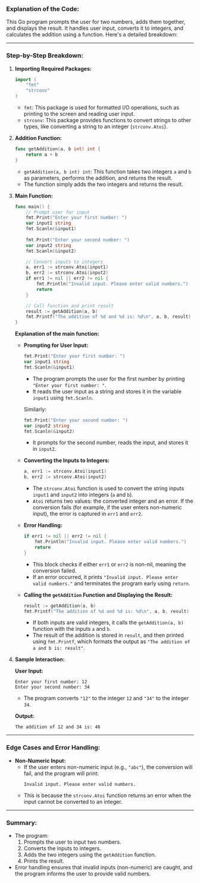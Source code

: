 ### **Explanation of the Code:**

This Go program prompts the user for two numbers, adds them together, and displays the result. It handles user input, converts it to integers, and calculates the addition using a function. Here's a detailed breakdown:

---

### **Step-by-Step Breakdown:**

1. **Importing Required Packages:**
   ```go
   import (
       "fmt"
       "strconv"
   )
   ```
   - `fmt`: This package is used for formatted I/O operations, such as printing to the screen and reading user input.
   - `strconv`: This package provides functions to convert strings to other types, like converting a string to an integer (`strconv.Atoi`).

2. **Addition Function:**
   ```go
   func getAddition(a, b int) int {
       return a + b
   }
   ```
   - `getAddition(a, b int) int`: This function takes two integers `a` and `b` as parameters, performs the addition, and returns the result.
   - The function simply adds the two integers and returns the result.

3. **Main Function:**
   ```go
   func main() {
       // Prompt user for input
       fmt.Print("Enter your first number: ")
       var input1 string
       fmt.Scanln(&input1)
       
       fmt.Print("Enter your second number: ")
       var input2 string
       fmt.Scanln(&input2)

       // Convert inputs to integers
       a, err1 := strconv.Atoi(input1)
       b, err2 := strconv.Atoi(input2)
       if err1 != nil || err2 != nil {
           fmt.Println("Invalid input. Please enter valid numbers.")
           return
       }

       // Call function and print result
       result := getAddition(a, b)
       fmt.Printf("The addition of %d and %d is: %d\n", a, b, result)
   }
   ```
   **Explanation of the main function:**
   
   - **Prompting for User Input:**
     ```go
     fmt.Print("Enter your first number: ")
     var input1 string
     fmt.Scanln(&input1)
     ```
     - The program prompts the user for the first number by printing `"Enter your first number: "`.
     - It reads the user input as a string and stores it in the variable `input1` using `fmt.Scanln`.

     Similarly:
     ```go
     fmt.Print("Enter your second number: ")
     var input2 string
     fmt.Scanln(&input2)
     ```
     - It prompts for the second number, reads the input, and stores it in `input2`.

   - **Converting the Inputs to Integers:**
     ```go
     a, err1 := strconv.Atoi(input1)
     b, err2 := strconv.Atoi(input2)
     ```
     - The `strconv.Atoi` function is used to convert the string inputs `input1` and `input2` into integers (`a` and `b`).
     - `Atoi` returns two values: the converted integer and an error. If the conversion fails (for example, if the user enters non-numeric input), the error is captured in `err1` and `err2`.

   - **Error Handling:**
     ```go
     if err1 != nil || err2 != nil {
         fmt.Println("Invalid input. Please enter valid numbers.")
         return
     }
     ```
     - This block checks if either `err1` or `err2` is non-nil, meaning the conversion failed.
     - If an error occurred, it prints `"Invalid input. Please enter valid numbers."` and terminates the program early using `return`.

   - **Calling the `getAddition` Function and Displaying the Result:**
     ```go
     result := getAddition(a, b)
     fmt.Printf("The addition of %d and %d is: %d\n", a, b, result)
     ```
     - If both inputs are valid integers, it calls the `getAddition(a, b)` function with the inputs `a` and `b`.
     - The result of the addition is stored in `result`, and then printed using `fmt.Printf`, which formats the output as `"The addition of a and b is: result"`.

4. **Sample Interaction:**

   **User Input:**
   ```
   Enter your first number: 12
   Enter your second number: 34
   ```

   - The program converts `"12"` to the integer `12` and `"34"` to the integer `34`.

   **Output:**
   ```
   The addition of 12 and 34 is: 46
   ```

---

### **Edge Cases and Error Handling:**

- **Non-Numeric Input:**
   - If the user enters non-numeric input (e.g., `"abc"`), the conversion will fail, and the program will print:
     ```
     Invalid input. Please enter valid numbers.
     ```
   - This is because the `strconv.Atoi` function returns an error when the input cannot be converted to an integer.

---

### **Summary:**

- The program:
  1. Prompts the user to input two numbers.
  2. Converts the inputs to integers.
  3. Adds the two integers using the `getAddition` function.
  4. Prints the result.
- Error handling ensures that invalid inputs (non-numeric) are caught, and the program informs the user to provide valid numbers.